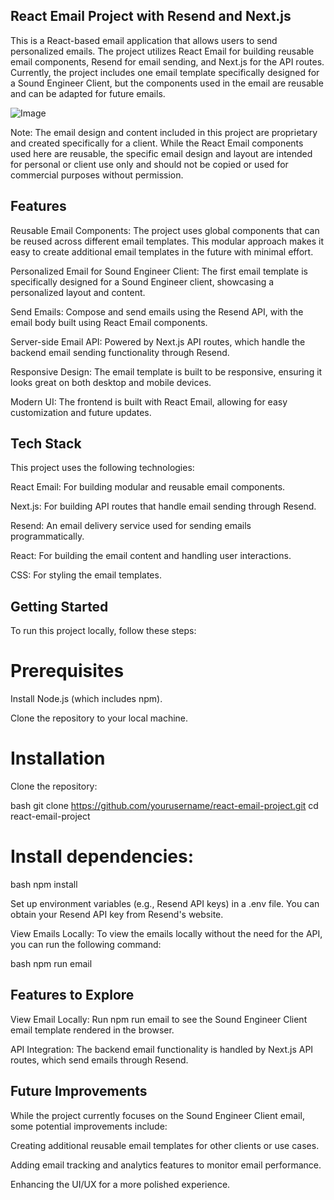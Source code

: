 ## React Email Project with Resend and Next.js

This is a React-based email application that allows users to send personalized emails. The project utilizes React Email for building reusable email components, Resend for email sending, and Next.js for the API routes. Currently, the project includes one email template specifically designed for a Sound Engineer Client, but the components used in the email are reusable and can be adapted for future emails.

![Image](https://github.com/user-attachments/assets/bfd4d45a-f505-42c4-8203-fc10daa55d57)

Note: The email design and content included in this project are proprietary and created specifically for a client. While the React Email components used here are reusable, the specific email design and layout are intended for personal or client use only and should not be copied or used for commercial purposes without permission.

## Features

Reusable Email Components: The project uses global components that can be reused across different email templates. This modular approach makes it easy to create additional email templates in the future with minimal effort.

Personalized Email for Sound Engineer Client: The first email template is specifically designed for a Sound Engineer client, showcasing a personalized layout and content.

Send Emails: Compose and send emails using the Resend API, with the email body built using React Email components.

Server-side Email API: Powered by Next.js API routes, which handle the backend email sending functionality through Resend.

Responsive Design: The email template is built to be responsive, ensuring it looks great on both desktop and mobile devices.

Modern UI: The frontend is built with React Email, allowing for easy customization and future updates.

## Tech Stack

This project uses the following technologies:

React Email: For building modular and reusable email components.

Next.js: For building API routes that handle email sending through Resend.

Resend: An email delivery service used for sending emails programmatically.

React: For building the email content and handling user interactions.

CSS: For styling the email templates.

## Getting Started

To run this project locally, follow these steps:

# Prerequisites

Install Node.js (which includes npm).

Clone the repository to your local machine.

# Installation

Clone the repository:

bash
git clone https://github.com/yourusername/react-email-project.git
cd react-email-project

# Install dependencies:

bash
npm install

Set up environment variables (e.g., Resend API keys) in a .env file. You can obtain your Resend API key from Resend's website.

View Emails Locally: To view the emails locally without the need for the API, you can run the following command:

bash
npm run email

## Features to Explore

View Email Locally: Run npm run email to see the Sound Engineer Client email template rendered in the browser.

API Integration: The backend email functionality is handled by Next.js API routes, which send emails through Resend.

## Future Improvements

While the project currently focuses on the Sound Engineer Client email, some potential improvements include:

Creating additional reusable email templates for other clients or use cases.

Adding email tracking and analytics features to monitor email performance.

Enhancing the UI/UX for a more polished experience.
